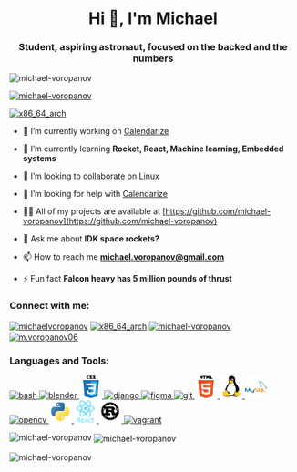 
<h1 align="center">Hi 👋, I'm Michael</h1>
<h3 align="center">Student, aspiring astronaut, focused on the backed and the numbers</h3>

<p align="left"> <img src="https://komarev.com/ghpvc/?username=michael-voropanov&label=Profile%20views&color=0e75b6&style=flat" alt="michael-voropanov" /> </p>

<p align="left"> <a href="https://github.com/ryo-ma/github-profile-trophy"><img src="https://github-profile-trophy.vercel.app/?username=michael-voropanov" alt="michael-voropanov" /></a> </p>

<p align="left"> <a href="https://twitter.com/x86_64_arch" target="blank"><img src="https://img.shields.io/twitter/follow/x86_64_arch?logo=twitter&style=for-the-badge" alt="x86_64_arch" /></a> </p>

- 🔭 I’m currently working on [Calendarize](https://github.com/michael-voropanov/calendarize)

- 🌱 I’m currently learning **Rocket, React, Machine learning, Embedded systems**

- 👯 I’m looking to collaborate on [Linux](https://github.com/torvalds/linux)

- 🤝 I’m looking for help with [Calendarize](https://github.com/michael-voropanov/calendarize)

- 👨‍💻 All of my projects are available at [https://github.com/michael-voropanov](https://github.com/michael-voropanov)

- 💬 Ask me about **IDK space rockets?**

- 📫 How to reach me **michael.voropanov@gmail.com**

- ⚡ Fun fact **Falcon heavy has 5 million pounds of thrust**

<h3 align="left">Connect with me:</h3>
<p align="left">
<a href="https://dev.to/michaelvoropanov" target="blank"><img align="center" src="https://raw.githubusercontent.com/rahuldkjain/github-profile-readme-generator/master/src/images/icons/Social/devto.svg" alt="michaelvoropanov" height="30" width="40" /></a>
<a href="https://twitter.com/x86_64_arch" target="blank"><img align="center" src="https://raw.githubusercontent.com/rahuldkjain/github-profile-readme-generator/master/src/images/icons/Social/twitter.svg" alt="x86_64_arch" height="30" width="40" /></a>
<a href="https://stackoverflow.com/users/michael-voropanov" target="blank"><img align="center" src="https://raw.githubusercontent.com/rahuldkjain/github-profile-readme-generator/master/src/images/icons/Social/stack-overflow.svg" alt="michael-voropanov" height="30" width="40" /></a>
<a href="https://instagram.com/m.voropanov06" target="blank"><img align="center" src="https://raw.githubusercontent.com/rahuldkjain/github-profile-readme-generator/master/src/images/icons/Social/instagram.svg" alt="m.voropanov06" height="30" width="40" /></a>
</p>

<h3 align="left">Languages and Tools:</h3>
<p align="left"> <a href="https://www.gnu.org/software/bash/" target="_blank" rel="noreferrer"> <img src="https://www.vectorlogo.zone/logos/gnu_bash/gnu_bash-icon.svg" alt="bash" width="40" height="40"/> </a> <a href="https://www.blender.org/" target="_blank" rel="noreferrer"> <img src="https://download.blender.org/branding/community/blender_community_badge_white.svg" alt="blender" width="40" height="40"/> </a> <a href="https://www.w3schools.com/css/" target="_blank" rel="noreferrer"> <img src="https://raw.githubusercontent.com/devicons/devicon/master/icons/css3/css3-original-wordmark.svg" alt="css3" width="40" height="40"/> </a> <a href="https://www.djangoproject.com/" target="_blank" rel="noreferrer"> <img src="https://cdn.worldvectorlogo.com/logos/django.svg" alt="django" width="40" height="40"/> </a> <a href="https://www.figma.com/" target="_blank" rel="noreferrer"> <img src="https://www.vectorlogo.zone/logos/figma/figma-icon.svg" alt="figma" width="40" height="40"/> </a> <a href="https://git-scm.com/" target="_blank" rel="noreferrer"> <img src="https://www.vectorlogo.zone/logos/git-scm/git-scm-icon.svg" alt="git" width="40" height="40"/> </a> <a href="https://www.w3.org/html/" target="_blank" rel="noreferrer"> <img src="https://raw.githubusercontent.com/devicons/devicon/master/icons/html5/html5-original-wordmark.svg" alt="html5" width="40" height="40"/> </a> <a href="https://www.linux.org/" target="_blank" rel="noreferrer"> <img src="https://raw.githubusercontent.com/devicons/devicon/master/icons/linux/linux-original.svg" alt="linux" width="40" height="40"/> </a> <a href="https://www.mysql.com/" target="_blank" rel="noreferrer"> <img src="https://raw.githubusercontent.com/devicons/devicon/master/icons/mysql/mysql-original-wordmark.svg" alt="mysql" width="40" height="40"/> </a> <a href="https://opencv.org/" target="_blank" rel="noreferrer"> <img src="https://www.vectorlogo.zone/logos/opencv/opencv-icon.svg" alt="opencv" width="40" height="40"/> </a> <a href="https://www.python.org" target="_blank" rel="noreferrer"> <img src="https://raw.githubusercontent.com/devicons/devicon/master/icons/python/python-original.svg" alt="python" width="40" height="40"/> </a> <a href="https://reactjs.org/" target="_blank" rel="noreferrer"> <img src="https://raw.githubusercontent.com/devicons/devicon/master/icons/react/react-original-wordmark.svg" alt="react" width="40" height="40"/> </a> <a href="https://www.rust-lang.org" target="_blank" rel="noreferrer"> <img src="https://raw.githubusercontent.com/devicons/devicon/master/icons/rust/rust-plain.svg" alt="rust" width="40" height="40"/> </a> <a href="https://www.vagrantup.com/" target="_blank" rel="noreferrer"> <img src="https://www.vectorlogo.zone/logos/vagrantup/vagrantup-icon.svg" alt="vagrant" width="40" height="40"/> </a> </p>

<p><img align="left" src="https://github-readme-stats.vercel.app/api/top-langs?username=michael-voropanov&show_icons=true&locale=en&layout=compact" alt="michael-voropanov" /></p>

<p>&nbsp;<img align="center" src="https://github-readme-stats.vercel.app/api?username=michael-voropanov&show_icons=true&locale=en" alt="michael-voropanov" /></p>

<p><img align="center" src="https://github-readme-streak-stats.herokuapp.com/?user=michael-voropanov&" alt="michael-voropanov" /></p>

